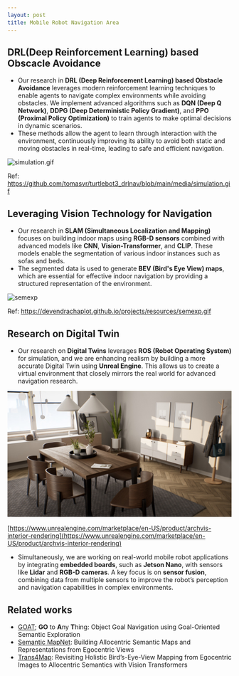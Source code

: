 ```yaml
---
layout: post
title: Mobile Robot Navigation Area
---
```


## DRL(Deep Reinforcement Learning) based Obscacle Avoidance

- Our research in **DRL (Deep Reinforcement Learning) based Obstacle Avoidance** leverages modern reinforcement learning techniques to enable agents to navigate complex environments while avoiding obstacles. We implement advanced algorithms such as **DQN (Deep Q Network)**, **DDPG (Deep Deterministic Policy Gradient)**, and **PPO (Proximal Policy Optimization)** to train agents to make optimal decisions in dynamic scenarios.
- These methods allow the agent to learn through interaction with the environment, continuously improving its ability to avoid both static and moving obstacles in real-time, leading to safe and efficient navigation.

![simulation.gif](https://github.com/tomasvr/turtlebot3_drlnav/blob/main/media/simulation.gif?raw=truef)

Ref: https://github.com/tomasvr/turtlebot3_drlnav/blob/main/media/simulation.gif

## Leveraging Vision Technology for Navigation

- Our research in **SLAM (Simultaneous Localization and Mapping)** focuses on building indoor maps using **RGB-D sensors** combined with advanced models like **CNN**, **Vision-Transformer**, and **CLIP**. These models enable the segmentation of various indoor instances such as sofas and beds.
- The segmented data is used to generate **BEV (Bird's Eye View) maps**, which are essential for effective indoor navigation by providing a structured representation of the environment.

![semexp](https://devendrachaplot.github.io/projects/resources/semexp.gif)

Ref: https://devendrachaplot.github.io/projects/resources/semexp.gif

## Research on Digital Twin

- Our research on **Digital Twins** leverages **ROS (Robot Operating System)** for simulation, and we are enhancing realism by building a more accurate Digital Twin using **Unreal Engine**. This allows us to create a virtual environment that closely mirrors the real world for advanced navigation research.

![archvis-interior-rendering](./cvfolder/archvis-interior-rendering.png)

[https://www.unrealengine.com/marketplace/en-US/product/archvis-interior-rendering](https://www.unrealengine.com/marketplace/en-US/product/archvis-interior-rendering)

- Simultaneously, we are working on real-world mobile robot applications by integrating **embedded boards**, such as **Jetson Nano**, with sensors like **Lidar** and **RGB-D cameras**. A key focus is on **sensor fusion**, combining data from multiple sensors to improve the robot’s perception and navigation capabilities in complex environments.

## Related works

- [GOAT](https://theophilegervet.github.io/projects/goat/); **GO** to **A**ny **T**hing: Object Goal Navigation using Goal-Oriented Semantic Exploration
- [Semantic MapNet](https://arxiv.org/abs/2010.01191): Building Allocentric Semantic Maps and Representations from Egocentric Views
- [Trans4Map](https://arxiv.org/abs/2207.06205): Revisiting Holistic Bird’s-Eye-View Mapping from Egocentric Images to Allocentric Semantics with Vision Transformers